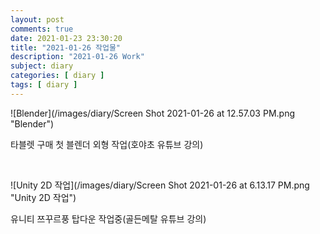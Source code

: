 ```yaml
---
layout: post
comments: true
date: 2021-01-23 23:30:20
title: "2021-01-26 작업물"
description: "2021-01-26 Work"
subject: diary
categories: [ diary ]
tags: [ diary ]
---
```


![Blender](/images/diary/Screen Shot 2021-01-26 at 12.57.03 PM.png "Blender")

타블렛 구매 첫 블렌더 외형 작업(호야초 유튜브 강의)

<br>

![Unity 2D 작업](/images/diary/Screen Shot 2021-01-26 at 6.13.17 PM.png "Unity 2D 작업")

유니티 쯔꾸르풍 탑다운 작업중(골든메탈 유튜브 강의)

<br>